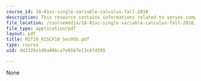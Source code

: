 ```yaml
---
course_id: 18-01sc-single-variable-calculus-fall-2010
description: This resource contains informations related to series comparison.
file_location: /coursemedia/18-01sc-single-variable-calculus-fall-2010/dd2325e1d0a486ca7e65b7e13c674595_MIT18_01SCF10_Ses95b.pdf
file_type: application/pdf
layout: pdf
title: MIT18_01SCF10_Ses95b.pdf
type: course
uid: dd2325e1d0a486ca7e65b7e13c674595

---
```

None